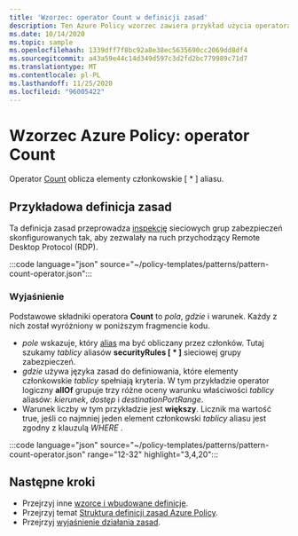 ```yaml
---
title: 'Wzorzec: operator Count w definicji zasad'
description: Ten Azure Policy wzorzec zawiera przykład użycia operatora Count w definicji zasad.
ms.date: 10/14/2020
ms.topic: sample
ms.openlocfilehash: 1339dff7f8bc92a8e38ec5635690cc2069dd8df4
ms.sourcegitcommit: a43a59e44c14d349d597c3d2fd2bc779989c71d7
ms.translationtype: MT
ms.contentlocale: pl-PL
ms.lasthandoff: 11/25/2020
ms.locfileid: "96005422"
---
```

# <a name="azure-policy-pattern-the-count-operator"></a>Wzorzec Azure Policy: operator Count

Operator [Count](../concepts/definition-structure.md#count) oblicza elementy członkowskie \[ \* \] aliasu.

## <a name="sample-policy-definition"></a>Przykładowa definicja zasad

Ta definicja zasad przeprowadza [inspekcję](../concepts/effects.md#audit) sieciowych grup zabezpieczeń skonfigurowanych tak, aby zezwalały na ruch przychodzący Remote Desktop Protocol (RDP).

:::code language="json" source="~/policy-templates/patterns/pattern-count-operator.json":::

### <a name="explanation"></a>Wyjaśnienie

Podstawowe składniki operatora **Count** to _pola_, _gdzie_ i warunek. Każdy z nich został wyróżniony w poniższym fragmencie kodu.

- _pole_ wskazuje, który [alias](../concepts/definition-structure.md#aliases) ma być obliczany przez członków. Tutaj szukamy _tablicy_ aliasów **securityRules \[ \* \]** sieciowej grupy zabezpieczeń.
- _gdzie_ używa języka zasad do definiowania, które elementy członkowskie _tablicy_ spełniają kryteria. W tym przykładzie operator logiczny **allOf** grupuje trzy różne oceny warunku właściwości _tablicy_ aliasów: _kierunek_, _dostęp_ i _destinationPortRange_.
- Warunek liczby w tym przykładzie jest **większy**. Licznik ma wartość true, jeśli co najmniej jeden element członkowski _tablicy_ aliasu jest zgodny z klauzulą _WHERE_ .

:::code language="json" source="~/policy-templates/patterns/pattern-count-operator.json" range="12-32" highlight="3,4,20":::

## <a name="next-steps"></a>Następne kroki

- Przejrzyj inne [wzorce i wbudowane definicje](./index.md).
- Przejrzyj temat [Struktura definicji zasad Azure Policy](../concepts/definition-structure.md).
- Przejrzyj [wyjaśnienie działania zasad](../concepts/effects.md).